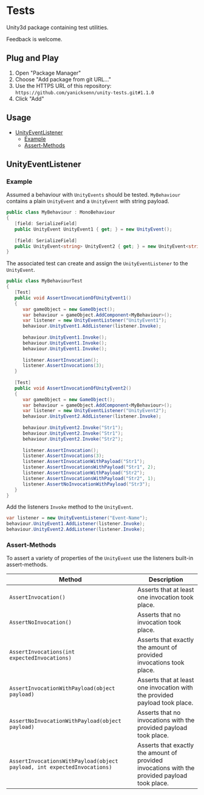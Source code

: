 # Tests

Unity3d package containing test utilities.

Feedback is welcome.

## Plug and Play
1. Open "Package Manager"
2. Choose "Add package from git URL..."
3. Use the HTTPS URL of this repository:
   `https://github.com/yanicksenn/unity-tests.git#1.1.0`
4. Click "Add"

## Usage
- [UnityEventListener](#user-content-unityeventlistener)
  - [Example](#user-content-example)
  - [Assert-Methods](#user-content-assert-methods)

## UnityEventListener

### Example
Assumed a behaviour with `UnityEvents` should be tested.
`MyBehaviour` contains a plain `UnityEvent` and a `UnityEvent` with string payload.

```c#
public class MyBehaviour : MonoBehaviour
{
   [field: SerializeField] 
   public UnityEvent UnityEvent1 { get; } = new UnityEvent();
   
   [field: SerializeField] 
   public UnityEvent<string> UnityEvent2 { get; } = new UnityEvent<string>();
}
```

The associated test can create and assign the `UnityEventListener` to the `UnityEvent`.

```c#
public class MyBehaviourTest 
{
   [Test]
   public void AssertInvocationOfUnityEvent1()
   {
      var gameObject = new GameObject();
      var behaviour = gameObject.AddComponent<MyBehaviour>();
      var listener = new UnityEventListener("UnityEvent1");
      behaviour.UnityEvent1.AddListener(listener.Invoke);
      
      behaviour.UnityEvent1.Invoke();
      behaviour.UnityEvent1.Invoke();
      behaviour.UnityEvent1.Invoke();
      
      listener.AssertInvocation();
      listener.AssertInvocations(3);
   }
   
   [Test]
   public void AssertInvocationOfUnityEvent2()
   {
      var gameObject = new GameObject();
      var behaviour = gameObject.AddComponent<MyBehaviour>();
      var listener = new UnityEventListener("UnityEvent2");
      behaviour.UnityEvent2.AddListener(listener.Invoke);
      
      behaviour.UnityEvent2.Invoke("Str1");
      behaviour.UnityEvent2.Invoke("Str1");
      behaviour.UnityEvent2.Invoke("Str2");
      
      listener.AssertInvocation();
      listener.AssertInvocations(3);
      listener.AssertInvocationWithPayload("Str1");
      listener.AssertInvocationsWithPayload("Str1", 2);
      listener.AssertInvocationWithPayload("Str2");
      listener.AssertInvocationsWithPayload("Str2", 1);
      listener.AssertNoInvocationWithPayload("Str3");
   }
}
```

Add the listeners `Invoke` method to the `UnityEvent`.

```c#
var listener = new UnityEventListener("Event-Name");
behaviour.UnityEvent1.AddListener(listener.Invoke);
behaviour.UnityEvent2.AddListener(listener.Invoke);
```

### Assert-Methods

To assert a variety of properties of the `UnityEvent` use the listeners built-in assert-methods.

| Method                                                                  | Description                                                                                    |
|-------------------------------------------------------------------------|------------------------------------------------------------------------------------------------|
| `AssertInvocation()`                                                    | Asserts that at least one invocation took place.                                               |
| `AssertNoInvocation()`                                                  | Asserts that no invocation took place.                                                         |
| `AssertInvocations(int expectedInvocations)`                            | Asserts that exactly the amount of provided invocations took place.                            |
| `AssertInvocationWithPayload(object payload)`                           | Asserts that at least one invocation with the provided payload took place.                     |
| `AssertNoInvocationWithPayload(object payload)`                         | Asserts that no invocations with the provided payload took place.                              |
| `AssertInvocationsWithPayload(object payload, int expectedInvocations)` | Asserts that exactly the amount of provided invocations with the provided payload took place.  |
